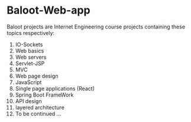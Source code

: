# Baloot-Web-app
Baloot projects are Internet Engineering course projects containing these topics respectively:

1. IO-Sockets
2. Web basics
3. Web servers
4. Servlet-JSP
5. MVC
6. Web page design
7. JavaScript
8. Single page applications (React)
9. Spring Boot FrameWork
10. API design
11. layered architecture
12. To be continued ...
